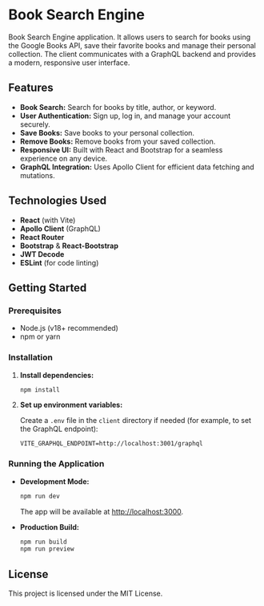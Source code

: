 # Book Search Engine

Book Search Engine application. It allows users to search for books using the Google Books API, save their favorite books and manage their personal collection. The client communicates with a GraphQL backend and provides a modern, responsive user interface.

## Features

- **Book Search:** Search for books by title, author, or keyword.
- **User Authentication:** Sign up, log in, and manage your account securely.
- **Save Books:** Save books to your personal collection.
- **Remove Books:** Remove books from your saved collection.
- **Responsive UI:** Built with React and Bootstrap for a seamless experience on any device.
- **GraphQL Integration:** Uses Apollo Client for efficient data fetching and mutations.

## Technologies Used

- **React** (with Vite)
- **Apollo Client** (GraphQL)
- **React Router**
- **Bootstrap** & **React-Bootstrap**
- **JWT Decode**
- **ESLint** (for code linting)

## Getting Started

### Prerequisites

- Node.js (v18+ recommended)
- npm or yarn

### Installation

1. **Install dependencies:**

   ```sh
   npm install
   ```

2. **Set up environment variables:**

   Create a `.env` file in the `client` directory if needed (for example, to set the GraphQL endpoint):

   ```
   VITE_GRAPHQL_ENDPOINT=http://localhost:3001/graphql
   ```

### Running the Application

- **Development Mode:**

  ```sh
  npm run dev
  ```

  The app will be available at [http://localhost:3000](http://localhost:3000).

- **Production Build:**
  ```sh
  npm run build
  npm run preview
  ```

## License

This project is licensed under the MIT License.
